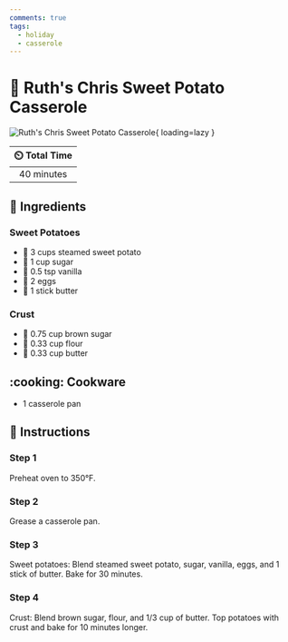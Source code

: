 ```yaml
---
comments: true
tags:
  - holiday
  - casserole
---
```

# :potato: Ruth's Chris Sweet Potato Casserole

![Ruth's Chris Sweet Potato Casserole](../assets/images/ruth's-chris-sweet-potato-casserole.jpg){ loading=lazy }

| :timer_clock: Total Time |
|:-----------------------: |
| 40 minutes |

## :salt: Ingredients

### Sweet Potatoes

- :potato: 3 cups steamed sweet potato
- :candy: 1 cup sugar
- :ice_cream: 0.5 tsp vanilla
- :egg: 2 eggs
- :butter: 1 stick butter

### Crust

- :maple_leaf: 0.75 cup brown sugar
- :ear_of_rice: 0.33 cup flour
- :butter: 0.33 cup butter

## :cooking: Cookware

- 1 casserole pan

## :pencil: Instructions

### Step 1

Preheat oven to 350°F.

### Step 2

Grease a casserole pan.

### Step 3

Sweet potatoes: Blend steamed sweet potato, sugar, vanilla, eggs, and 1 stick of butter. Bake for 30 minutes.

### Step 4

Crust: Blend brown sugar, flour, and 1/3 cup of butter. Top potatoes with crust and bake for 10 minutes longer.
